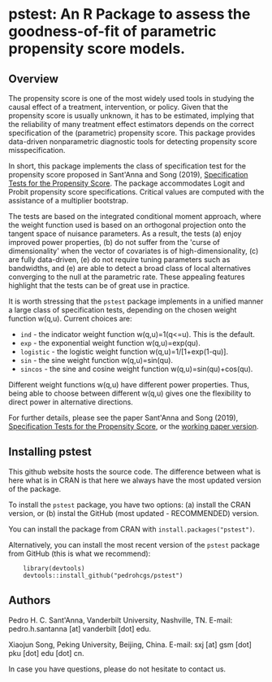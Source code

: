 # pstest: An R Package to assess the goodness-of-fit of parametric propensity score models.

## Overview 
The propensity score is one of the most widely used tools in studying the causal effect
of a treatment, intervention, or policy. Given that the propensity score is usually unknown,
it has to be estimated, implying that the reliability of many treatment effect estimators depends
on the correct specification of the (parametric) propensity score. This package provides
data-driven nonparametric diagnostic tools for detecting propensity score misspecification.

In short, this package implements the class of specification test for the propensity score
proposed in Sant'Anna and Song (2019), [Specification Tests for the Propensity Score](https://www.sciencedirect.com/science/article/pii/S0304407619300272). The package accommodates Logit and Probit propensity score specifications. Critical values are computed with the assistance of a multiplier bootstrap.

The tests are based on the integrated conditional moment approach, where the weight function
used is based on an orthogonal projection onto the tangent space of nuisance parameters.
As a result, the tests (a) enjoy improved power properties, (b) do not suffer from the
'curse of dimensionality' when the vector of covariates is of high-dimensionality,
(c) are fully data-driven, (e) do not require tuning parameters such as bandwidths, and
(e) are able to detect a broad class of local alternatives converging to the null at the
parametric rate. These appealing features highlight that the tests can be of great use
in practice.

It is worth stressing that the `pstest` package implements in a unified manner a large class of specification tests, depending on the chosen weight function w(q,u). Current choices are:

* `ind` - the indicator weight function w(q,u)=1(q<=u). This is the default.
* `exp` - the exponential weight function w(q,u)=exp(qu).
* `logistic` - the logistic weight function w(q,u)=1/[1+exp(1-qu)].
* `sin` - the sine weight function w(q,u)=sin(qu).
* `sincos` - the sine and cosine weight function w(q,u)=sin(qu)+cos(qu).

Different weight functions w(q,u) have different power properties. Thus, being able to choose between different w(q,u) gives one the flexibility to direct power in alternative directions.

For further details, please see the paper Sant'Anna and Song (2019), [Specification Tests for the Propensity Score](https://www.sciencedirect.com/science/article/pii/S0304407619300272), or the [working paper version](https://papers.ssrn.com/abstract=2872084).

## Installing pstest
This github website hosts the source code. The difference between what is here what is in CRAN is that here we always have the most updated version of the package.

To install the `pstest` package, you have two options: (a) install the CRAN version, or (b) instal the GitHub (most updated - RECOMMENDED) version. 

You can install the package from CRAN with `install.packages("pstest")`. 

Alternatively, you can install the most recent version of the `pstest` package from GitHub (this is what we recommend):

        library(devtools)
        devtools::install_github("pedrohcgs/pstest")
        
## Authors 

Pedro H. C. Sant'Anna, Vanderbilt University, Nashville, TN. E-mail: pedro.h.santanna [at] vanderbilt [dot] edu.

Xiaojun Song, Peking University, Beijing, China. E-mail: sxj [at] gsm [dot] pku [dot] edu [dot] cn.

In case you have questions, please do not hesitate to contact us.

